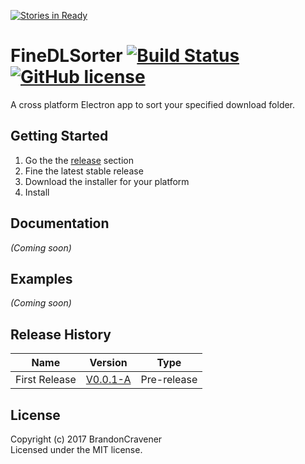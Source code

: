 [![Stories in Ready](https://badge.waffle.io/BrandonCravener/FineDLSorter.png?label=ready&title=Ready)](https://waffle.io/BrandonCravener/FineDLSorter?utm_source=badge)
# FineDLSorter [![Build Status](https://secure.travis-ci.org/Default/FineDLSorter.png?branch=master)](http://travis-ci.org/Default/FineDLSorter)[![GitHub license](https://img.shields.io/badge/license-MIT-blue.svg)](https://raw.githubusercontent.com/BrandonCravener/FineDLSorter/master/LICENSE-MIT)

A cross platform Electron app to sort your specified download folder.

## Getting Started
1. Go the the [release](https://github.com/BrandonCravener/FineDLSorter/releases) section
2. Fine the latest stable release
3. Download the installer for your platform
4. Install

## Documentation
_(Coming soon)_

## Examples
_(Coming soon)_

## Release History
| Name  | Version | Type |
| ----- | ------- | ---- |
| First Release | [V0.0.1-A](https://github.com/BrandonCravener/FineDLSorter/releases/tag/V0.0.1-A) | Pre-release |

## License
Copyright (c) 2017 BrandonCravener  
Licensed under the MIT license.
